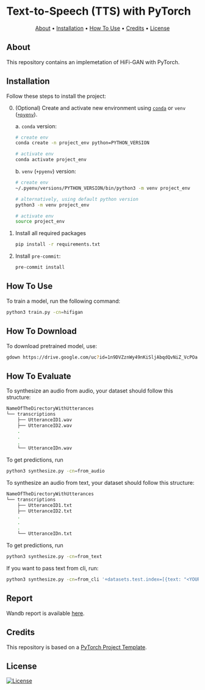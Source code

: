 # Text-to-Speech (TTS) with PyTorch

<p align="center">
  <a href="#about">About</a> •
  <a href="#installation">Installation</a> •
  <a href="#how-to-use">How To Use</a> •
  <a href="#credits">Credits</a> •
  <a href="#license">License</a>
</p>

## About

This repository contains an implemetation of HiFi-GAN with PyTorch.

## Installation

Follow these steps to install the project:

0. (Optional) Create and activate new environment using [`conda`](https://conda.io/projects/conda/en/latest/user-guide/getting-started.html) or `venv` ([`+pyenv`](https://github.com/pyenv/pyenv)).

   a. `conda` version:

   ```bash
   # create env
   conda create -n project_env python=PYTHON_VERSION

   # activate env
   conda activate project_env
   ```

   b. `venv` (`+pyenv`) version:

   ```bash
   # create env
   ~/.pyenv/versions/PYTHON_VERSION/bin/python3 -m venv project_env

   # alternatively, using default python version
   python3 -m venv project_env

   # activate env
   source project_env
   ```

1. Install all required packages

   ```bash
   pip install -r requirements.txt
   ```

2. Install `pre-commit`:
   ```bash
   pre-commit install
   ```

## How To Use

To train a model, run the following command:

```bash
python3 train.py -cn=hifigan
```

## How To Download 
To download pretrained model, use:
```bash
gdown https://drive.google.com/uc?id=1n9DVZznWy49nKiSljAbqdQvNiZ_VcPOa
```
## How To Evaluate
To synthesize an audio from audio, your dataset should follow this structure:
```bash
NameOfTheDirectoryWithUtterances
└── transcriptions
    ├── UtteranceID1.wav
    ├── UtteranceID2.wav
    .
    .
    .
    └── UtteranceIDn.wav
```

To get predictions, run
```bash
python3 synthesize.py -cn=from_audio
```

To synthesize an audio from text, your dataset should follow this structure:
```bash
NameOfTheDirectoryWithUtterances
└── transcriptions
    ├── UtteranceID1.txt
    ├── UtteranceID2.txt
    .
    .
    .
    └── UtteranceIDn.txt
```
To get predictions, run
```bash
python3 synthesize.py -cn=from_text
```
If you want to pass text from cli, run:
```bash
python3 synthesize.py -cn=from_cli '+datasets.test.index=[{text: "<YOUR-TEXT>", path: "text.txt", audio_len: 0}]'
```

## Report

Wandb report is available [here](https://wandb.ai/verabuylova-nes/hifigan/reports/HiFi-GAN--VmlldzoxMDUwOTI1NQ).

## Credits

This repository is based on a [PyTorch Project Template](https://github.com/Blinorot/pytorch_project_template).

## License

[![License](https://img.shields.io/badge/license-MIT-blue.svg)](/LICENSE)